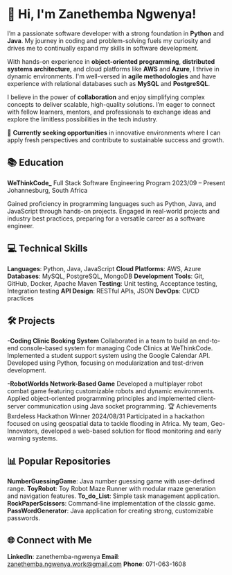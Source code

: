 # 👋 Hi, I'm Zanethemba Ngwenya!

I’m a passionate software developer with a strong foundation in **Python** and **Java**. My journey in coding and problem-solving fuels my curiosity and drives me to continually expand my skills in software development.

With hands-on experience in **object-oriented programming**, **distributed systems architecture**, and cloud platforms like **AWS** and **Azure**, I thrive in dynamic environments. I'm well-versed in **agile methodologies** and have experience with relational databases such as **MySQL** and **PostgreSQL**.

I believe in the power of **collaboration** and enjoy simplifying complex concepts to deliver scalable, high-quality solutions. I’m eager to connect with fellow learners, mentors, and professionals to exchange ideas and explore the limitless possibilities in the tech industry.

🌟 **Currently seeking opportunities** in innovative environments where I can apply fresh perspectives and contribute to sustainable success and growth.

## 📚 Education
**WeThinkCode_**
Full Stack Software Engineering Program
2023/09 – Present
Johannesburg, South Africa

Gained proficiency in programming languages such as Python, Java, and JavaScript through hands-on projects.
Engaged in real-world projects and industry best practices, preparing for a versatile career as a software engineer.

## 💻 Technical Skills
**Languages**: Python, Java, JavaScript
**Cloud Platforms**: AWS, Azure
**Databases**: MySQL, PostgreSQL, MongoDB
**Development Tools**: Git, GitHub, Docker, Apache Maven
**Testing**: Unit testing, Acceptance testing, Integration testing
**API Design**: RESTful APIs, JSON
**DevOps**: CI/CD practices

## 🛠️ Projects
**-Coding Clinic Booking System**
Collaborated in a team to build an end-to-end console-based system for managing Code Clinics at WeThinkCode.
Implemented a student support system using the Google Calendar API.
Developed using Python, focusing on modularization and test-driven development.

**-RobotWorlds Network-Based Game**
Developed a multiplayer robot combat game featuring customizable robots and dynamic environments.
Applied object-oriented programming principles and implemented client-server communication using Java socket programming.
🏆 Achievements
Bxrdeless Hackathon Winner
2024/08/31
Participated in a hackathon focused on using geospatial data to tackle flooding in Africa. My team, Geo-Innovators, developed a web-based solution for flood monitoring and early warning systems.

## 📊 Popular Repositories
**NumberGuessingGame**: Java number guessing game with user-defined range.
**ToyRobot**: Toy Robot Maze Runner with modular maze generation and navigation features.
**To_do_List**: Simple task management application.
**RockPaperScissors**: Command-line implementation of the classic game.
**PassWordGenerator**: Java application for creating strong, customizable passwords.

## 🌐 Connect with Me
**LinkedIn**: zanethemba-ngwenya
**Email**: zanethemba.ngwenya.work@gmail.com
**Phone**: 071-063-1608
